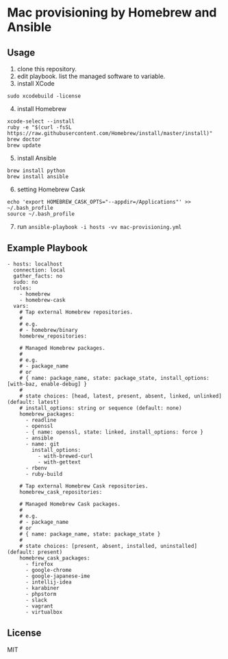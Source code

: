 Mac provisioning by Homebrew and Ansible
============


Usage
-----

1. clone this repository.
2. edit playbook. list the managed software to variable.
3. install XCode
```
sudo xcodebuild -license
```
4. install Homebrew
```
xcode-select --install
ruby -e "$(curl -fsSL https://raw.githubusercontent.com/Homebrew/install/master/install)"
brew doctor
brew update
```
5. install Ansible
```
brew install python
brew install ansible
```
6. setting Homebrew Cask
```
echo 'export HOMEBREW_CASK_OPTS="--appdir=/Applications"' >> ~/.bash_profile
source ~/.bash_profile
```
7. run `ansible-playbook -i hosts -vv mac-provisioning.yml`


Example Playbook
----------------

```
- hosts: localhost
  connection: local
  gather_facts: no
  sudo: no
  roles:
    - homebrew
    - homebrew-cask
  vars:
    # Tap external Homebrew repositories.
    #
    # e.g.
    # - homebrew/binary
    homebrew_repositories:

    # Managed Homebrew packages.
    #
    # e.g.
    # - package_name
    # or
    # { name: package_name, state: package_state, install_options: [with-baz, enable-debug] }
    #
    # state choices: [head, latest, present, absent, linked, unlinked] (default: latest)
    # install_options: string or sequence (default: none)
    homebrew_packages:
      - readline
      - openssl
      - { name: openssl, state: linked, install_options: force }
      - ansible
      - name: git
        install_options:
          - with-brewed-curl
          - with-gettext
      - rbenv
      - ruby-build

    # Tap external Homebrew Cask repositories.
    homebrew_cask_repositories:

    # Managed Homebrew Cask packages.
    #
    # e.g.
    # - package_name
    # or
    # { name: package_name, state: package_state }
    #
    # state choices: [present, absent, installed, uninstalled] (default: present)
    homebrew_cask_packages:
      - firefox
      - google-chrome
      - google-japanese-ime
      - intellij-idea
      - karabiner
      - phpstorm
      - slack
      - vagrant
      - virtualbox
```


License
-------

MIT
